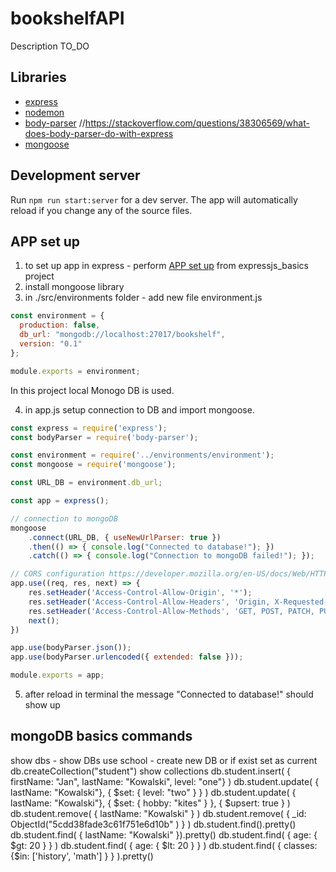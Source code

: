# bookshelfAPI
Description TO_DO

## Libraries
* [express](https://www.npmjs.com/package/express)
* [nodemon](https://www.npmjs.com/package/nodemon)
* [body-parser](https://www.npmjs.com/package/body-parser) //https://stackoverflow.com/questions/38306569/what-does-body-parser-do-with-express
* [mongoose](https://www.npmjs.com/package/mongoose)

## Development server

Run `npm run start:server` for a dev server. The app will automatically reload if you change any of the source files.

## APP set up

1. to set up app in express - perform [APP set up](https://github.com/achroscielewska/expressjs_basics/blob/master/README.md) from expressjs_basics project
2. install mongoose library
3. in ./src/environments folder - add new file environment.js

```javascript
const environment = {
  production: false,
  db_url: "mongodb://localhost:27017/bookshelf",
  version: "0.1"
};

module.exports = environment;
```
In this project local Monogo DB is used.

4. in app.js  setup connection to DB and import mongoose.

```javascript
const express = require('express');
const bodyParser = require('body-parser');

const environment = require('../environments/environment');
const mongoose = require('mongoose');

const URL_DB = environment.db_url;

const app = express();

// connection to mongoDB
mongoose
    .connect(URL_DB, { useNewUrlParser: true })
    .then(() => { console.log("Connected to database!"); })
    .catch(() => { console.log("Connection to mongoDB failed!"); });

// CORS configuration https://developer.mozilla.org/en-US/docs/Web/HTTP/CORS
app.use((req, res, next) => {
    res.setHeader('Access-Control-Allow-Origin', '*');
    res.setHeader('Access-Control-Allow-Headers', 'Origin, X-Requested-With, Content-Type, Accept');
    res.setHeader('Access-Control-Allow-Methods', 'GET, POST, PATCH, PUT, DELETE, OPTIONS')
    next();
})

app.use(bodyParser.json());
app.use(bodyParser.urlencoded({ extended: false }));

module.exports = app;
```

5. after reload in terminal the message "Connected to database!" should show up


## mongoDB basics commands

show dbs - show DBs
use school - create new DB or if exist set as current
db.createCollection("student")
show collections 
db.student.insert( { firstName: "Jan", lastName: "Kowalski", level: "one"} )
db.student.update( { lastName: "Kowalski"},  { $set: { level: "two" } } ) 
db.student.update( { lastName: "Kowalski"},  { $set: { hobby: "kites" } }, { $upsert: true } )
db.student.remove( {  lastName: "Kowalski" } )
db.student.remove( { _id: ObjectId("5cdd38fade3c61f751e6d10b" ) } )
db.student.find().pretty()
db.student.find( {  lastName: "Kowalski" }).pretty()
db.student.find( { age: { $gt: 20 } } )
db.student.find( { age: { $lt: 20 } } )
db.student.find( { classes: {$in: ['history', 'math'] } } ).pretty()
